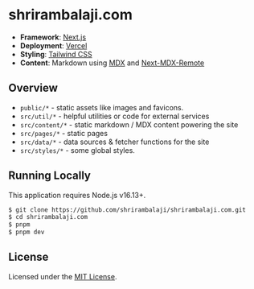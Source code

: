 # shrirambalaji.com

- **Framework**: [Next.js](https://nextjs.org/)
- **Deployment**: [Vercel](https://vercel.com)
- **Styling**: [Tailwind CSS](https://tailwindcss.com/)
- **Content**: Markdown using [MDX](https://mdxjs.com/) and [Next-MDX-Remote](https://github.com/hashicorp/next-mdx-remote)

## Overview

- `public/*` - static assets like images and favicons.
- `src/util/*` - helpful utilities or code for external services
- `src/content/*` - static markdown / MDX content powering the site
- `src/pages/*` - static pages
- `src/data/*` - data sources & fetcher functions for the site
- `src/styles/*` - some global styles.

## Running Locally

This application requires Node.js v16.13+.

```bash
$ git clone https://github.com/shrirambalaji/shrirambalaji.com.git
$ cd shrirambalaji.com
$ pnpm
$ pnpm dev
```


## License

Licensed under the [MIT License](./LICENSE.md). 
